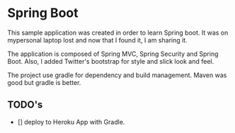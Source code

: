 # Spring Boot

This sample application was created in order to learn Spring boot.  It was on mypersonal laptop lost and now that I found it, I am sharing it.

The application is composed of Spring MVC, Spring Security and Spring Boot.  Also, I added Twitter's bootstrap for style and slick look and feel.

The project use gradle for dependency and build management.  Maven was good but gradle is better.

## TODO's
- [] deploy to Heroku App with Gradle.
